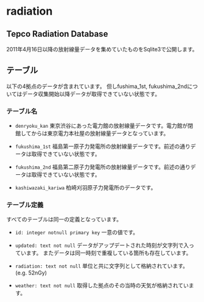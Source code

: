 radiation
=========

## Tepco Radiation Database
2011年4月16日以降の放射線量データを集めていたものをSqlite3で公開します。

## テーブル
以下の4拠点のデータが含まれています。
但しfushima_1st, fukushima_2ndについてはデータ収集開始以降データが取得できていない状態です。

### テーブル名
+ `denryoku_kan`
    東京渋谷にあった電力館の放射線量データです。電力館が閉館してからは東京電力本社屋の放射線量データとなっています。

+ `fukushima_1st`
    福島第一原子力発電所の放射線量データです。前述の通りデータは取得できていない状態です。

+ `fukushima_2nd`
    福島第二原子力発電所の放射線量データです。前述の通りデータは取得できていない状態です。

+ `kashiwazaki_kariwa`
    柏崎刈羽原子力発電所のデータです。

### テーブル定義
すべてのテーブルは同一の定義となっています。

+ `id: integer notnull primary key`
    一意の値です。

+ `updated: text not null`
    データがアップデートされた時刻が文字列で入っています。
    またデータは同一時刻で重複している箇所も存在しています。

+ `radiation: text not null`
    単位と共に文字列として格納されています。(e.g. 52nGy)

+ `weather: text not null`
    取得した拠点のその当時の天気が格納されています。

